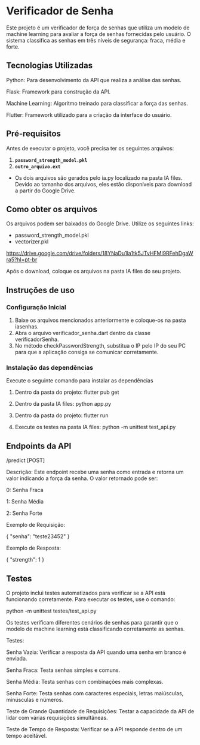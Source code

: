 # Verificador de Senha

Este projeto é um verificador de força de senhas que utiliza um modelo de machine learning para avaliar a força de senhas fornecidas pelo usuário. O sistema classifica as senhas em três níveis de segurança: fraca, média e forte.

## Tecnologias Utilizadas

Python: Para desenvolvimento da API que realiza a análise das senhas.

Flask: Framework para construção da API.

Machine Learning: Algoritmo treinado para classificar a força das senhas.

Flutter: Framework utilizado para a criação da interface do usuário.


## Pré-requisitos

Antes de executar o projeto, você precisa ter os seguintes arquivos:

1. **`password_strength_model.pkl`** 
2. **`outro_arquivo.ext`** 

- Os dois arquivos são gerados pelo ia.py localizado na pasta IA files. Devido ao tamanho dos arquivos, eles estão disponíveis para download a partir do Google Drive.

## Como obter os arquivos

Os arquivos podem ser baixados do Google Drive. Utilize os seguintes links:

- password_strength_model.pkl
- vectorizer.pkl

https://drive.google.com/drive/folders/18YNaDu1la1tk5JTvHFMl9RFehDgaWra5?hl=pt-br

Após o download, coloque os arquivos na pasta IA files do seu projeto.

## Instruções de uso

### Configuração Inicial
1. Baixe os arquivos mencionados anteriormente e coloque-os na pasta iasenhas.
2. Abra o arquivo verificador_senha.dart dentro da classe verificadorSenha.
3. No método checkPasswordStrength, substitua o IP pelo IP do seu PC para que a aplicação consiga se comunicar corretamente.

### Instalação das dependências
Execute o seguinte comando para instalar as dependências

1. Dentro da pasta do projeto: flutter pub get

2. Dentro da pasta IA files: python app.py

3. Dentro da pasta do projeto: flutter run

4. Execute os testes na pasta IA files: python -m unittest test_api.py

## Endpoints da API
/predict [POST]

Descrição: Este endpoint recebe uma senha como entrada e retorna um valor indicando a força da senha. O valor retornado pode ser:

0: Senha Fraca

1: Senha Média

2: Senha Forte

Exemplo de Requisição:

{
  "senha": "teste23452"
}

Exemplo de Resposta:

{
  "strength": 1
}

## Testes
O projeto inclui testes automatizados para verificar se a API está funcionando corretamente. Para executar os testes, use o comando:

python -m unittest testes/test_api.py

Os testes verificam diferentes cenários de senhas para garantir que o modelo de machine learning está classificando corretamente as senhas.

Testes:

Senha Vazia: Verificar a resposta da API quando uma senha em branco é enviada.

Senha Fraca: Testa senhas simples e comuns.

Senha Média: Testa senhas com combinações mais complexas.

Senha Forte: Testa senhas com caracteres especiais, letras maiúsculas, minúsculas e números.

Teste de Grande Quantidade de Requisições: Testar a capacidade da API de lidar com várias requisições simultâneas.

Teste de Tempo de Resposta: Verificar se a API responde dentro de um tempo aceitável.




